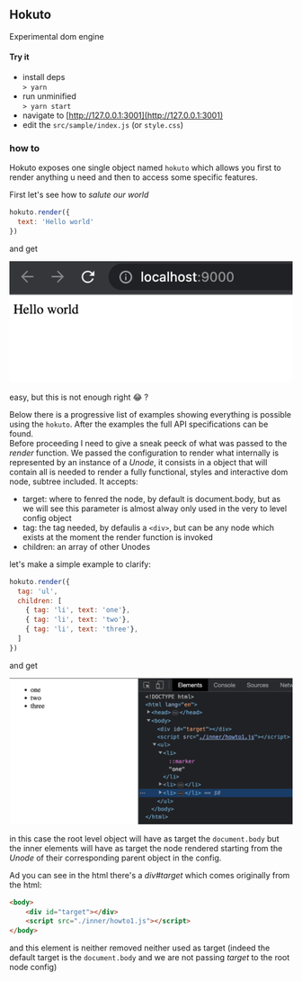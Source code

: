 ## Hokuto

Experimental dom engine

#### Try it

- install deps  
  `> yarn `
- run unminified  
  `> yarn start`
- navigate to [http://127.0.0.1:3001](http://127.0.0.1:3001)
- edit the `src/sample/index.js` (or `style.css`)

### how to 

Hokuto exposes one single object named `hokuto` which allows you first to render anything u need and then to access some specific features.  

First let's see how to _salute our world_

``` js
hokuto.render({
  text: 'Hello world'
})
```
and get  

![img](./img/1.png)

easy, but this is not enough right 😂 ?

Below there is a progressive list of examples showing everything is possible using the `hokuto`. After the examples the full API specifications can be found.  
Before proceeding I need to give a sneak peeck of what was passed to the _render_ function. We passed the configuration to render what internally is represented by an instance of a _Unode_, it consists in a object that will contain all is needed to render a fully functional, styles and interactive dom node, subtree included. It accepts:  

- target: where to fenred the node, by default is document.body, but as we will see this parameter is almost alway only used in the very to level config object
- tag: the tag needed, by defaulis a `<div>`, but can be any node which exists at the moment the render function is invoked  
- children: an array of other Unodes

let's make a simple example to clarify:
``` js
hokuto.render({
  tag: 'ul',
  children: [
    { tag: 'li', text: 'one'},
    { tag: 'li', text: 'two'},
    { tag: 'li', text: 'three'},
  ]
})
```
and get  

![img](./img/2.png)

in this case the root level object will have as target the `document.body` but the inner elements will have as target the node rendered starting from the _Unode_ of their corresponding parent object in the config.  

Ad you can see in the html there's a _div#target_ which comes originally from the html: 
``` html
<body>
    <div id="target"></div>
    <script src="./inner/howto1.js"></script>
</body>
```
and this element is neither removed neither used as target (indeed the default target is the `document.body` and we are not passing _target_ to the root node config)